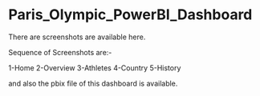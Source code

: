 # Paris_Olympic_PowerBI_Dashboard

There are screenshots are available here.

Sequence of Screenshots are:-

1-Home
2-Overview
3-Athletes
4-Country
5-History


and also the pbix file of this dashboard is available.
